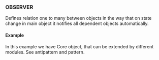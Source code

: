 ### OBSERVER
Defines relation one to many between objects in the way that on 
state change in main object it notifies all dependent objects automatically. 

#### Example
In this example we have Core object, that can be extended by different modules. See antipattern and pattern.